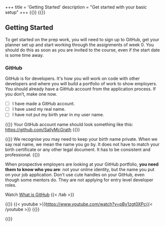 +++
title = 'Getting Started'
description = "Get started with your basic setup"
+++
{{<tabs name="prep">}}
{{<tab name="Getting Started">}}

## Getting Started

To get started on the prep work, you will need to sign up to GitHub, get your planner set up and start working through the assignments of week 0. You should do this as soon as you are invited to the course, even if the start date is some time away.

### GitHub

GitHub is for developers. It's how you will work on code with other developers and where you will build a portfolio of work to show employers. You should already have a GitHub account from the application process. If you don’t, make one now.

- [ ] I have made a GitHub account.
- [ ] I have used my real name.
- [ ] I have not put my birth year in my user name.

{{<note type="tip" title="Use your name">}}
Your GitHub account name should look something like this: https://github.com/SallyMcGrath
{{</note>}}

{{<note type="info" title="Real Name" >}}
We recognise you may need to keep your birth name private. When we say real name, we mean the name you go by. It does not have to match your birth certificate or any other legal document. It has to be consistent and professional.
{{</note>}}

When prospective employers are looking at your GitHub portfolio, **you need them to know who you are**: not your online identity, but the name you put on your job application. Don’t use cute handles on your GitHub, even though some mentors do. They are not applying for entry level developer roles.

Watch [What is GitHub](#prep-1)
{{< /tab >}}

{{<tab name="📼 Watch: What is GitHub">}}
{{< youtube >}}https://www.youtube.com/watch?v=pBy1zgt0XPc{{< /youtube >}}
{{</tab>}}

{{</tabs>}}